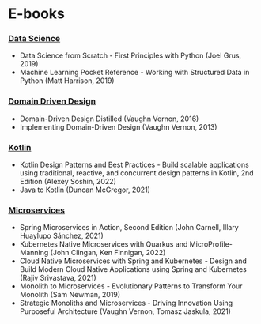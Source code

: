 # E-books

### [Data Science](Data_Science)

- Data Science from Scratch - First Principles with Python (Joel Grus, 2019)
- Machine Learning Pocket Reference - Working with Structured Data in Python (Matt Harrison, 2019)

### [Domain Driven Design](DDD)

- Domain-Driven Design Distilled (Vaughn Vernon, 2016)
- Implementing Domain-Driven Design (Vaughn Vernon, 2013)

### [Kotlin](Kotlin)

- Kotlin Design Patterns and Best Practices - Build scalable applications using traditional, reactive, and concurrent design patterns in Kotlin, 2nd Edition (Alexey Soshin, 2022)
- Java to Kotlin (Duncan McGregor, 2021)

### [Microservices](Microservices)

- Spring Microservices in Action, Second Edition (John Carnell, Illary Huaylupo Sánchez, 2021)
- Kubernetes Native Microservices with Quarkus and MicroProfile-Manning (John Clingan, Ken Finnigan, 2022)
- Cloud Native Microservices with Spring and Kubernetes - Design and Build Modern Cloud Native Applications using Spring and Kubernetes (Rajiv Srivastava, 2021)
- Monolith to Microservices - Evolutionary Patterns to Transform Your Monolith (Sam Newman, 2019)
- Strategic Monoliths and Microservices - Driving Innovation Using Purposeful Architecture (Vaughn Vernon, Tomasz Jaskula, 2021)